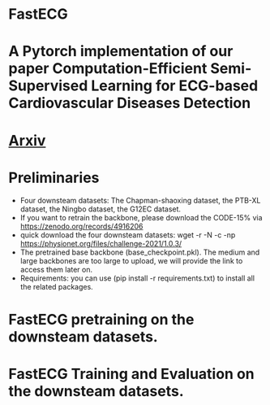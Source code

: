 # FastECG
# A Pytorch implementation of our paper Computation-Efficient Semi-Supervised Learning for ECG-based Cardiovascular Diseases Detection
# [Arxiv](https://arxiv.org/pdf/2406.14377)
# Preliminaries
* Four downsteam datasets: The Chapman-shaoxing dataset, the PTB-XL dataset, the Ningbo dataset, the G12EC dataset.
* If you want to retrain the backbone, please download the CODE-15% via https://zenodo.org/records/4916206
* quick download the four downsteam datasets: wget -r -N -c -np https://physionet.org/files/challenge-2021/1.0.3/
* The pretrained base backbone (base_checkpoint.pkl). The medium and large backbones are too large to upload, we will provide the link to access them later on.
* Requirements: you can use (pip install -r requirements.txt) to install all the related packages.
# FastECG pretraining on the downsteam datasets.
# FastECG Training and Evaluation on the downsteam datasets.
